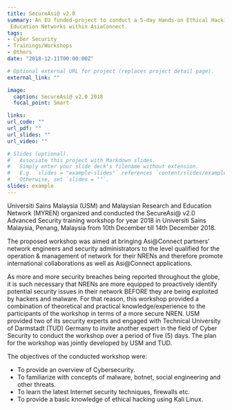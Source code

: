```yaml
---
title: SecureAsi@ v2.0
summary: An EU funded-project to conduct a 5-day Hands-on Ethical Hacking Workshop for members of National Research
 Education Networks within AsiaConnect.
tags:
- Cyber Security
- Trainings/Workshops
- Others
date: "2018-12-11T00:00:00Z"

# Optional external URL for project (replaces project detail page).
external_link: ""

image:
  caption: SecureAsi@ v2.0 2018
  focal_point: Smart

links:
url_code: ""
url_pdf: ""
url_slides: ""
url_video: ""

# Slides (optional).
#   Associate this project with Markdown slides.
#   Simply enter your slide deck's filename without extension.
#   E.g. `slides = "example-slides"` references `content/slides/example-slides.md`.
#   Otherwise, set `slides = ""`.
slides: example
---
```


Universiti Sains Malaysia (USM) and Malaysian Research and Education Network (MYREN)
organized and conducted the SecureAsi@ v2.0 Advanced Security training workshop for
year 2018 in Universiti Sains Malaysia, Penang, Malaysia from 10th December till 14th
December 2018.

The proposed workshop was aimed at bringing Asi@Connect partners’ network engineers
and security administrators to the level qualified for the operation & management of
network for their NRENs and therefore promote international collaborations as well as
Asi@Connect applications.

As more and more security breaches being reported throughout the globe, it is such
necessary that NRENs are more equipped to proactively identify potential security issues in
their network BEFORE they are being exploited by hackers and malware. For that reason,
this workshop provided a combination of theoretical and practical knowledge/experience
to the participants of the workshop in terms of a more secure NREN.
USM provided two of its security experts and engaged with Technical University of
Darmstadt (TUD) Germany to invite another expert in the field of Cyber Security to
conduct the workshop over a period of five (5) days. The plan for the workshop was jointly
developed by USM and TUD.

The objectives of the conducted workshop were:
- To provide an overview of Cybersecurity.
- To familiarize with concepts of malware, botnet, social engineering and other
threats.
- To learn the latest Internet security techniques, firewalls etc.
- To provide a basic knowledge of ethical hacking using Kali Linux.
